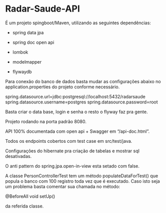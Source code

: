 # Radar-Saude-API

É um projeto spingboot/Maven, utilizando as seguintes dependências:

* spring data jpa

* spring doc open api

* lombok

* modelmapper

* flywaydb

 

Para conexão do banco de dados basta mudar as configurações abaixo no application.properties do projeto conforme necessário.

 

spring.datasource.url=jdbc:postgresql://localhost:5432/radarsaude
spring.datasource.username=postgres
spring.datasource.password=root

 

Basta criar o data base, login e senha o resto o flyway faz pra gente.

Projeto rodando na porta padrão 8080.
 
API 100% documentada com open api + Swagger em “/api-doc.html”.

Todos os endpoints cobertos com test case em src/test/java.

Configurações do hibernate pra criação de tabelas e mostrar sql desativadas.

O anti pattern do spring.jpa.open-in-view esta setado com false.


A classe PersonControllerTest tem um método populateDataForTest() que popula 
o banco com 100 registro toda vez que é executado. 
Caso isto seja um problema basta comentar sua chamada no método:

@BeforeAll
    void setUp()

da referida classe.
